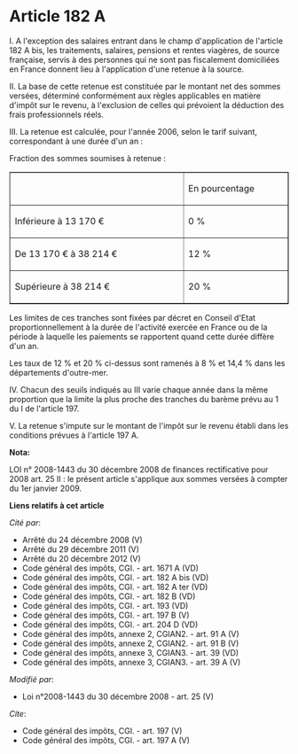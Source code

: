 # Article 182 A

I. A l'exception des salaires entrant dans le champ d'application de l'article 182 A bis, les traitements, salaires, pensions
et rentes viagères, de source française, servis à des personnes qui ne sont pas fiscalement domiciliées en France donnent
lieu à l'application d'une retenue à la source. 

II. La base de cette retenue est constituée par le montant net des sommes versées, déterminé conformément aux règles
applicables en matière d'impôt sur le revenu, à l'exclusion de celles qui prévoient la déduction des frais professionnels
réels. 

III. La retenue est calculée, pour l'année 2006, selon le tarif suivant, correspondant à une durée d'un an : 

Fraction des sommes soumises à retenue : 

<table border="1" width="680" cellspacing="0" align="center" cellpadding="0">
  <tbody>
    <tr>
      <td width="454">

</td>
      <td width="227">

En pourcentage 

</td>
    </tr>
    <tr>
      <td width="454" valign="top">

Inférieure à 13 170 € 

</td>
      <td width="227" valign="top">

0 % 

</td>
    </tr>
    <tr>
      <td width="454" valign="top">

De 13 170 € à 38 214 € 

</td>
      <td valign="top" width="227">

12 % 

</td>
    </tr>
    <tr>
      <td valign="top" width="454">

Supérieure à 38 214 € 

</td>
      <td width="227" valign="top">

20 % 

</td>
    </tr>
  </tbody>
</table>

Les limites de ces tranches sont fixées par décret en Conseil d'Etat proportionnellement à la durée de l'activité exercée en
France ou de la période à laquelle les paiements se rapportent quand cette durée diffère d'un an. 

Les taux de 12 % et 20 % ci-dessus sont ramenés à 8 % et 14,4 % dans les départements d'outre-mer. 

IV. Chacun des seuils indiqués au III varie chaque année dans la même proportion que la limite la plus proche des tranches du
barème prévu au 1 du I de l'article 197. 

V. La retenue s'impute sur le montant de l'impôt sur le revenu établi dans les conditions prévues à l'article 197 A.

**Nota:**

LOI n° 2008-1443 du 30 décembre 2008 de finances rectificative pour 2008 art. 25 II : le présent article s'applique aux
sommes versées à compter du 1er janvier 2009.

**Liens relatifs à cet article**

_Cité par_:

  - Arrêté du 24 décembre 2008 (V)
  - Arrêté du 29 décembre 2011 (V)
  - Arrêté du 20 décembre 2012 (V)
  - Code général des impôts, CGI. - art. 1671 A (VD)
  - Code général des impôts, CGI. - art. 182 A bis (VD)
  - Code général des impôts, CGI. - art. 182 A ter (VD)
  - Code général des impôts, CGI. - art. 182 B (VD)
  - Code général des impôts, CGI. - art. 193 (VD)
  - Code général des impôts, CGI. - art. 197 B (V)
  - Code général des impôts, CGI. - art. 204 D (VD)
  - Code général des impôts, annexe 2, CGIAN2. - art. 91 A (V)
  - Code général des impôts, annexe 2, CGIAN2. - art. 91 B (V)
  - Code général des impôts, annexe 3, CGIAN3. - art. 39 (VD)
  - Code général des impôts, annexe 3, CGIAN3. - art. 39 A (V)

_Modifié par_:

  - Loi n°2008-1443 du 30 décembre 2008 - art. 25 (V)

_Cite_:

  - Code général des impôts, CGI. - art. 197 (V)
  - Code général des impôts, CGI. - art. 197 A (V)
